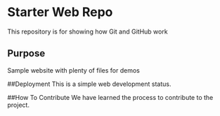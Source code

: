 # Starter Web Repo

This repository is for showing how Git and GitHub work

## Purpose

Sample website with plenty of files for demos

##Deployment
This is a simple web development status.

##How To Contribute
We have learned the process to contribute to the project.